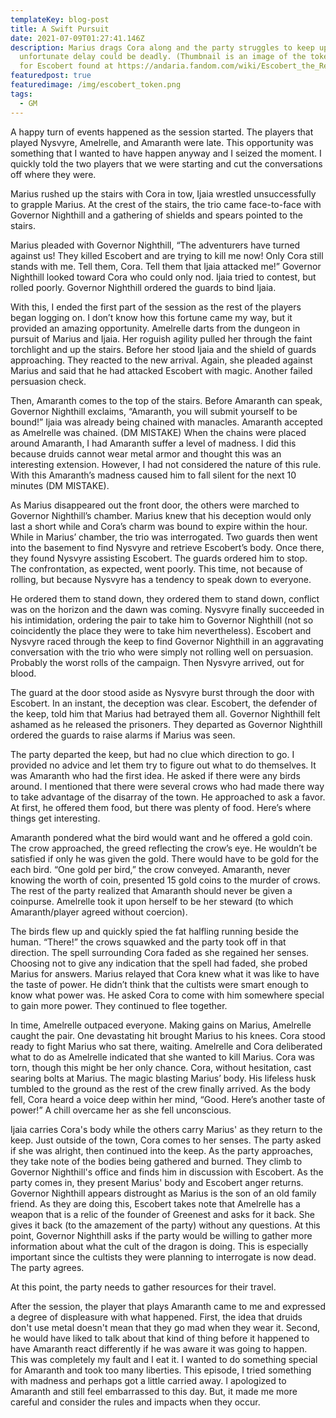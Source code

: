 ```yaml
---
templateKey: blog-post
title: A Swift Pursuit
date: 2021-07-09T01:27:41.146Z
description: Marius drags Cora along and the party struggles to keep up. An
  unfortunate delay could be deadly. (Thumbnail is an image of the token used
  for Escobert found at https://andaria.fandom.com/wiki/Escobert_the_Red)
featuredpost: true
featuredimage: /img/escobert_token.png
tags:
  - GM
---
```

<!--StartFragment-->

A happy turn of events happened as the session started. The players that played Nysvyre, Amelrelle, and Amaranth were late. This opportunity was something that I wanted to have happen anyway and I seized the moment. I quickly told the two players that we were starting and cut the conversations off where they were.

Marius rushed up the stairs with Cora in tow, Ijaia wrestled unsuccessfully to grapple Marius. At the crest of the stairs, the trio came face-to-face with Governor Nighthill and a gathering of shields and spears pointed to the stairs.

Marius pleaded with Governor Nighthill, “The adventurers have turned against us! They killed Escobert and are trying to kill me now! Only Cora still stands with me. Tell them, Cora. Tell them that Ijaia attacked me!” Governor Nighthill looked toward Cora who could only nod. Ijaia tried to contest, but rolled poorly. Governor Nighthill ordered the guards to bind Ijaia.

With this, I ended the first part of the session as the rest of the players began logging on. I don’t know how this fortune came my way, but it provided an amazing opportunity. Amelrelle darts from the dungeon in pursuit of Marius and Ijaia. Her roguish agility pulled her through the faint torchlight and up the stairs. Before her stood Ijaia and the shield of guards approaching. They reacted to the new arrival. Again, she pleaded against Marius and said that he had attacked Escobert with magic. Another failed persuasion check.

Then, Amaranth comes to the top of the stairs. Before Amaranth can speak, Governor Nighthill exclaims, “Amaranth, you will submit yourself to be bound!” Ijaia was already being chained with manacles. Amaranth accepted as Amelrelle was chained. (DM MISTAKE) When the chains were placed around Amaranth, I had Amaranth suffer a level of madness. I did this because druids cannot wear metal armor and thought this was an interesting extension. However, I had not considered the nature of this rule. With this Amaranth’s madness caused him to fall silent for the next 10 minutes (DM MISTAKE).

As Marius disappeared out the front door, the others were marched to Governor Nighthill’s chamber. Marius knew that his deception would only last a short while and Cora’s charm was bound to expire within the hour. While in Marius’ chamber, the trio was interrogated. Two guards then went into the basement to find Nysvyre and retrieve Escobert’s body. Once there, they found Nysvyre assisting Escobert. The guards ordered him to stop. The confrontation, as expected, went poorly. This time, not because of rolling, but because Nysvyre has a tendency to speak down to everyone.

He ordered them to stand down, they ordered them to stand down, conflict was on the horizon and the dawn was coming. Nysvyre finally succeeded in his intimidation, ordering the pair to take him to Governor Nighthill (not so coincidently the place they were to take him nevertheless). Escobert and Nysvyre raced through the keep to find Governor Nighthill in an aggravating conversation with the trio who were simply not rolling well on persuasion. Probably the worst rolls of the campaign. Then Nysvyre arrived, out for blood.

The guard at the door stood aside as Nysvyre burst through the door with Escobert. In an instant, the deception was clear. Escobert, the defender of the keep, told him that Marius had betrayed them all. Governor Nighthill felt ashamed as he released the prisoners. They departed as Governor Nighthill ordered the guards to raise alarms if Marius was seen.

The party departed the keep, but had no clue which direction to go. I provided no advice and let them try to figure out what to do themselves. It was Amaranth who had the first idea. He asked if there were any birds around. I mentioned that there were several crows who had made there way to take advantage of the disarray of the town. He approached to ask a favor. At first, he offered them food, but there was plenty of food. Here’s where things get interesting.

Amaranth pondered what the bird would want and he offered a gold coin. The crow approached, the greed reflecting the crow’s eye. He wouldn’t be satisfied if only he was given the gold. There would have to be gold for the each bird. “One gold per bird,” the crow conveyed. Amaranth, never knowing the worth of coin, presented 15 gold coins to the murder of crows. The rest of the party realized that Amaranth should never be given a coinpurse. Amelrelle took it upon herself to be her steward (to which Amaranth/player agreed without coercion).

The birds flew up and quickly spied the fat halfling running beside the human. “There!” the crows squawked and the party took off in that direction. The spell surrounding Cora faded as she regained her senses. Choosing not to give any indication that the spell had faded, she probed Marius for answers. Marius relayed that Cora knew what it was like to have the taste of power. He didn’t think that the cultists were smart enough to know what power was. He asked Cora to come with him somewhere special to gain more power. They continued to flee together.

In time, Amelrelle outpaced everyone. Making gains on Marius, Amelrelle caught the pair. One devastating hit brought Marius to his knees. Cora stood ready to fight Marius who sat there, waiting. Amelrelle and Cora deliberated what to do as Amelrelle indicated that she wanted to kill Marius. Cora was torn, though this might be her only chance. Cora, without hesitation, cast searing bolts at Marius. The magic blasting Marius’ body. His lifeless husk tumbled to the ground as the rest of the crew finally arrived. As the body fell, Cora heard a voice deep within her mind, “Good. Here’s another taste of power!” A chill overcame her as she fell unconscious.

Ijaia carries Cora's body while the others carry Marius' as they return to the keep. Just outside of the town, Cora comes to her senses. The party asked if she was alright, then continued into the keep. As the party approaches, they take note of the bodies being gathered and burned. They climb to Governor Nighthill's office and finds him in discussion with Escobert. As the party comes in, they present Marius' body and Escobert anger returns. Governor Nighthill appears distrought as Marius is the son of an old family friend. As they are doing this, Escobert takes note that Amelrelle has a weapon that is a relic of the founder of Greenest and asks for it back. She gives it back (to the amazement of the party) without any questions. At this point, Governor Nighthill asks if the party would be willing to gather more information about what the cult of the dragon is doing. This is especially important since the cultists they were planning to interrogate is now dead. The party agrees.

At this point, the party needs to gather resources for their travel. 

After the session, the player that plays Amaranth came to me and expressed a degree of displeasure with what happened. First, the idea that druids don't use metal doesn't mean that they go mad when they wear it. Second, he would have liked to talk about that kind of thing before it happened to have Amaranth react differently if he was aware it was going to happen. This was completely my fault and I eat it. I wanted to do something special for Amaranth and took too many liberties. This episode, I tried something with madness and perhaps got a little carried away. I apologized to Amaranth and still feel embarrassed to this day. But, it made me more careful and consider the rules and impacts when they occur.

<!--EndFragment-->